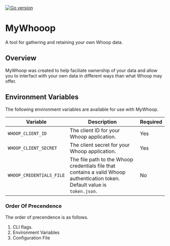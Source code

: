 
[![Go version](https://img.shields.io/github/go-mod/go-version/karl-cardenas-coding/go-lambda-cleanup)](https://golang.org/dl/)

# MyWhooop 

A tool for gathering and retaining your own Whoop data. 



## Overview

MyWhoop was created to help faciliate ownership of your data and allow you to interfact with your own data in different ways than what Whoop may offer. 


## Environment Variables

The following environment variables are available for use with MyWhoop.

| Variable | Description | Required |
|---|----|---|
| `WHOOP_CLIENT_ID` | The client ID for your Whoop application. | Yes |
| `WHOOP_CLIENT_SECRET` | The client secret for your Whoop application. | Yes |
| `WHOOP_CREDENTIALS_FILE` | The file path to the Whoop credentials file that contains a valid Whoop authentication token. Default value is `token.json`. | No | 

### Order Of Precendence

The order of precendence is as follows.

1. CLI flags.
2. Environment Variables
3. Configuration File


